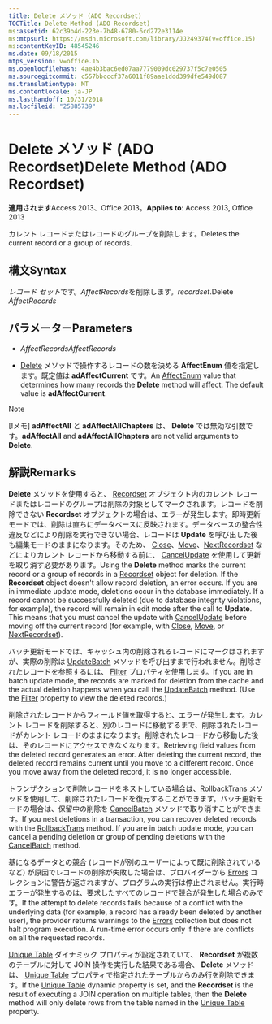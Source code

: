 ```yaml
---
title: Delete メソッド (ADO Recordset)
TOCTitle: Delete Method (ADO Recordset)
ms:assetid: 62c39b4d-223e-7b48-6780-6cd272e3114e
ms:mtpsurl: https://msdn.microsoft.com/library/JJ249374(v=office.15)
ms:contentKeyID: 48545246
ms.date: 09/18/2015
mtps_version: v=office.15
ms.openlocfilehash: 4ae4b3bac6ed07aa7779009dc029737f5c7e0505
ms.sourcegitcommit: c557bbcccf37a6011f89aae1ddd399dfe549d087
ms.translationtype: MT
ms.contentlocale: ja-JP
ms.lasthandoff: 10/31/2018
ms.locfileid: "25885739"
---
```

# <a name="delete-method-ado-recordset"></a><span data-ttu-id="f2f91-102">Delete メソッド (ADO Recordset)</span><span class="sxs-lookup"><span data-stu-id="f2f91-102">Delete Method (ADO Recordset)</span></span>


<span data-ttu-id="f2f91-103">**適用されます**Access 2013、Office 2013。</span><span class="sxs-lookup"><span data-stu-id="f2f91-103">**Applies to**: Access 2013, Office 2013</span></span>



<span data-ttu-id="f2f91-104">カレント レコードまたはレコードのグループを削除します。</span><span class="sxs-lookup"><span data-stu-id="f2f91-104">Deletes the current record or a group of records.</span></span>

## <a name="syntax"></a><span data-ttu-id="f2f91-105">構文</span><span class="sxs-lookup"><span data-stu-id="f2f91-105">Syntax</span></span>

<span data-ttu-id="f2f91-106">*レコード セット*です。*AffectRecords*を削除します。</span><span class="sxs-lookup"><span data-stu-id="f2f91-106">*recordset*.Delete *AffectRecords*</span></span>

## <a name="parameters"></a><span data-ttu-id="f2f91-107">パラメーター</span><span class="sxs-lookup"><span data-stu-id="f2f91-107">Parameters</span></span>

  - <span data-ttu-id="f2f91-108">*AffectRecords*</span><span class="sxs-lookup"><span data-stu-id="f2f91-108">*AffectRecords*</span></span>

  - <span data-ttu-id="f2f91-p101">[Delete](affectenum.md) メソッドで操作するレコードの数を決める **AffectEnum** 値を指定します。既定値は **adAffectCurrent** です。</span><span class="sxs-lookup"><span data-stu-id="f2f91-p101">An [AffectEnum](affectenum.md) value that determines how many records the **Delete** method will affect. The default value is **adAffectCurrent**.</span></span>


> [!NOTE]
> <span data-ttu-id="f2f91-111">[!メモ] **adAffectAll** と **adAffectAllChapters** は、 **Delete** では無効な引数です。</span><span class="sxs-lookup"><span data-stu-id="f2f91-111">**adAffectAll** and **adAffectAllChapters** are not valid arguments to **Delete**.</span></span>

## <a name="remarks"></a><span data-ttu-id="f2f91-112">解説</span><span class="sxs-lookup"><span data-stu-id="f2f91-112">Remarks</span></span>

<span data-ttu-id="f2f91-p102">**Delete** メソッドを使用すると、 [Recordset](recordset-object-ado.md) オブジェクト内のカレント レコードまたはレコードのグループは削除の対象としてマークされます。レコードを削除できない **Recordset** オブジェクトの場合は、エラーが発生します。即時更新モードでは、削除は直ちにデータベースに反映されます。データベースの整合性違反などにより削除を実行できない場合、レコードは **Update** を呼び出した後も編集モードのままになります。そのため、 [Close](cancelupdate-method-ado.md)、[Move](close-method-ado.md)、[NextRecordset](move-method-ado.md) などによりカレント レコードから移動する前に、 [CancelUpdate](nextrecordset-method-ado.md) を使用して更新を取り消す必要があります。</span><span class="sxs-lookup"><span data-stu-id="f2f91-p102">Using the **Delete** method marks the current record or a group of records in a [Recordset](recordset-object-ado.md) object for deletion. If the **Recordset** object doesn't allow record deletion, an error occurs. If you are in immediate update mode, deletions occur in the database immediately. If a record cannot be successfully deleted (due to database integrity violations, for example), the record will remain in edit mode after the call to **Update**. This means that you must cancel the update with [CancelUpdate](cancelupdate-method-ado.md) before moving off the current record (for example, with [Close](close-method-ado.md), [Move](move-method-ado.md), or [NextRecordset](nextrecordset-method-ado.md)).</span></span>

<span data-ttu-id="f2f91-p103">バッチ更新モードでは、キャッシュ内の削除されるレコードにマークはされますが、実際の削除は [UpdateBatch](updatebatch-method-ado.md) メソッドを呼び出すまで行われません。削除されたレコードを参照するには、 [Filter](filter-property-ado.md) プロパティを使用します。</span><span class="sxs-lookup"><span data-stu-id="f2f91-p103">If you are in batch update mode, the records are marked for deletion from the cache and the actual deletion happens when you call the [UpdateBatch](updatebatch-method-ado.md) method. (Use the [Filter](filter-property-ado.md) property to view the deleted records.)</span></span>

<span data-ttu-id="f2f91-p104">削除されたレコードからフィールド値を取得すると、エラーが発生します。カレント レコードを削除すると、別のレコードに移動するまで、削除されたレコードがカレント レコードのままになります。削除されたレコードから移動した後は、そのレコードにアクセスできなくなります。</span><span class="sxs-lookup"><span data-stu-id="f2f91-p104">Retrieving field values from the deleted record generates an error. After deleting the current record, the deleted record remains current until you move to a different record. Once you move away from the deleted record, it is no longer accessible.</span></span>

<span data-ttu-id="f2f91-p105">トランザクションで削除レコードをネストしている場合は、[RollbackTrans](begintrans-committrans-and-rollbacktrans-methods-ado.md) メソッドを使用して、削除されたレコードを復元することができます。バッチ更新モードの場合は、保留中の削除を [CancelBatch](cancelbatch-method-ado.md) メソッドで取り消すことができます。</span><span class="sxs-lookup"><span data-stu-id="f2f91-p105">If you nest deletions in a transaction, you can recover deleted records with the [RollbackTrans](begintrans-committrans-and-rollbacktrans-methods-ado.md) method. If you are in batch update mode, you can cancel a pending deletion or group of pending deletions with the [CancelBatch](cancelbatch-method-ado.md) method.</span></span>

<span data-ttu-id="f2f91-p106">基になるデータとの競合 (レコードが別のユーザーによって既に削除されているなど) が原因でレコードの削除が失敗した場合は、プロバイダーから [Errors](errors-collection-ado.md) コレクションに警告が返されますが、プログラムの実行は停止されません。実行時エラーが発生するのは、要求したすべてのレコードで競合が発生した場合のみです。</span><span class="sxs-lookup"><span data-stu-id="f2f91-p106">If the attempt to delete records fails because of a conflict with the underlying data (for example, a record has already been deleted by another user), the provider returns warnings to the [Errors](errors-collection-ado.md) collection but does not halt program execution. A run-time error occurs only if there are conflicts on all the requested records.</span></span>

<span data-ttu-id="f2f91-127">[Unique Table](unique-table-unique-schema-unique-catalog-properties-dynamic-ado.md) ダイナミック プロパティが設定されていて、 **Recordset** が複数のテーブルに対して JOIN 操作を実行した結果である場合、 **Delete** メソッドは、 [Unique Table](unique-table-unique-schema-unique-catalog-properties-dynamic-ado.md) プロパティで指定されたテーブルからのみ行を削除できます。</span><span class="sxs-lookup"><span data-stu-id="f2f91-127">If the [Unique Table](unique-table-unique-schema-unique-catalog-properties-dynamic-ado.md) dynamic property is set, and the **Recordset** is the result of executing a JOIN operation on multiple tables, then the **Delete** method will only delete rows from the table named in the [Unique Table](unique-table-unique-schema-unique-catalog-properties-dynamic-ado.md) property.</span></span>

